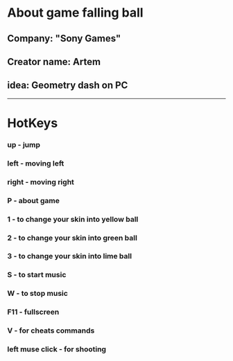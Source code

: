 <h1>About game falling ball</h1>
<h2>Company: "Sony Games"</h2><h2>
  Creator name: Artem</h2><h2>
  idea: Geometry dash on PC</h2>
<hr>
<h1>HotKeys</h1>
<h3>
  up - jump</h3><h3>
  left - moving left</h3><h3>
  right - moving right</h3><h3>
  P - about game</h3><h3>
  1 - to change your skin into yellow ball</h3><h3>
  2 - to change your skin into green ball</h3><h3>
  3 - to change your skin into lime ball</h3><h3>
  S - to start music</h3><h3>
  W - to stop music</h3><h3>
  F11 - fullscreen</h3><h3>
  V - for cheats commands</h3><h3>
  left muse click - for shooting</h3>
